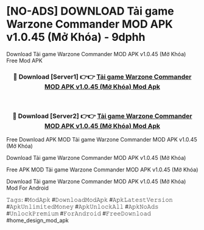 # [NO-ADS] DOWNLOAD Tải game Warzone Commander MOD APK v1.0.45 (Mở Khóa) - 9dphh
Download Tải game Warzone Commander MOD APK v1.0.45 (Mở Khóa) Free Mod APK

<div align="center">
<h3>🔴 Download [Server1] 👉👉 <a href="https://apk-comot.site?title=Tải_game_Warzone_Commander_MOD_APK_v1.0.45_(Mở_Khóa)">Tải game Warzone Commander MOD APK v1.0.45 (Mở Khóa) Mod Apk</a></h3><br>

<h3>🔴 Download [Server2] 👉👉 <a href="https://apk-comot.site?title=Tải_game_Warzone_Commander_MOD_APK_v1.0.45_(Mở_Khóa)">Tải game Warzone Commander MOD APK v1.0.45 (Mở Khóa) Mod Apk</a></h3>
</div>


Free Download APK MOD Tải game Warzone Commander MOD APK v1.0.45 (Mở Khóa)

Download Tải game Warzone Commander MOD APK v1.0.45 (Mở Khóa) 

Free APK MOD Tải game Warzone Commander MOD APK v1.0.45 (Mở Khóa) 

Download Tải game Warzone Commander MOD APK v1.0.45 (Mở Khóa) Mod For Android

𝚃𝚊𝚐𝚜: #𝙼𝚘𝚍𝙰𝚙𝚔 #𝙳𝚘𝚠𝚗𝚕𝚘𝚊𝚍𝙼𝚘𝚍𝙰𝚙𝚔 #𝙰𝚙𝚔𝙻𝚊𝚝𝚎𝚜𝚝𝚅𝚎𝚛𝚜𝚒𝚘𝚗 #𝙰𝚙𝚔𝚄𝚗𝚕𝚒𝚖𝚒𝚝𝚎𝚍𝙼𝚘𝚗𝚎𝚢 #𝙰𝚙𝚔𝚄𝚗𝚕𝚘𝚌𝚔𝙰𝚕𝚕 #𝙰𝚙𝚔𝙽𝚘𝙰𝚍𝚜 #𝚄𝚗𝚕𝚘𝚌𝚔𝙿𝚛𝚎𝚖𝚒𝚞𝚖 #𝙵𝚘𝚛𝙰𝚗𝚍𝚛𝚘𝚒𝚍 #𝙵𝚛𝚎𝚎𝙳𝚘𝚠𝚗𝚕𝚘𝚊𝚍 #home_design_mod_apk